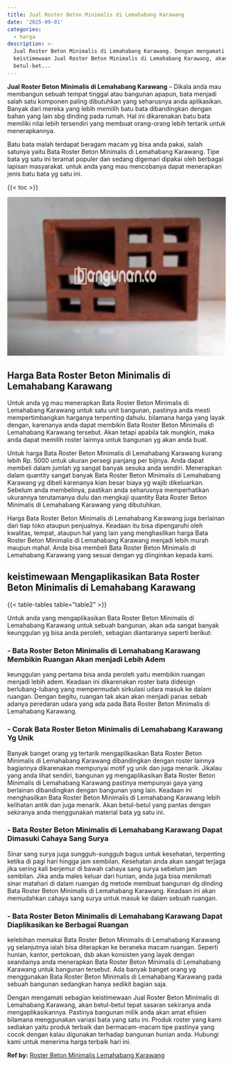 ```yaml
---
title: Jual Roster Beton Minimalis di Lemahabang Karawang
date: '2025-09-01'
categories:
  - harga
description: >-
  Jual Roster Beton Minimalis di Lemahabang Karawang. Dengan mengamati sebagian
  keistimewaan Jual Roster Beton Minimalis di Lemahabang Karawang, akan
  betul-bet...
---
```


**Jual Roster Beton Minimalis di Lemahabang Karawang** – Dikala anda mau membangun sebuah tempat tinggal atau bangunan apapun, bata menjadi salah satu komponen paling dibutuhkan yang seharusnya anda aplikasikan. Banyak dari mereka yang lebih memilih batu bata dibandingkan dengan bahan yang lain sbg dinding pada rumah. Hal ini dikarenakan batu bata memiliki nilai lebih tersendiri yang membuat orang-orang lebih tertarik untuk menerapkannya.

Batu bata malah terdapat beragam macam yg bisa anda pakai, salah satunya yaitu Bata Roster Beton Minimalis di Lemahabang Karawang. Tipe bata yg satu ini teramat populer dan sedang digemari dipakai oleh berbagai lapisan masyarakat. untuk anda yang mau mencobanya dapat menerapkan jenis batu bata yg satu ini.

{{< toc >}}

![Jual Roster Beton Minimalis di Lemahabang Karawang](/images/bata-roster-minimalis-09.png)

## Harga Bata Roster Beton Minimalis di Lemahabang Karawang

Untuk anda yg mau menerapkan Bata Roster Beton Minimalis di Lemahabang Karawang untuk satu unit bangunan, pastinya anda mesti mempertimbangkan harganya terpenting dahulu. bilamana harga yang layak dengan, karenanya anda dapat membikin Bata Roster Beton Minimalis di Lemahabang Karawang tersebut. Akan tetapi apabila tak mungkin, maka anda dapat memilih roster lainnya untuk bangunan yg akan anda buat.

Untuk harga Bata Roster Beton Minimalis di Lemahabang Karawang kurang lebih Rp. 5000 untuk ukuran persegi panjang per bijinya. Anda dapat membeli dalam jumlah yg sangat banyak sesuka anda sendiri. Menerapkan dalam quantity sangat banyak Bata Roster Beton Minimalis di Lemahabang Karawang yg dibeli karenanya kian besar biaya yg wajib dikeluarkan. Sebelum anda membelinya, pastikan anda seharusnya memperhatikan ukurannya terutamanya dulu dan mengkaji quantity Bata Roster Beton Minimalis di Lemahabang Karawang yang dibutuhkan.

Harga Bata Roster Beton Minimalis di Lemahabang Karawang juga berlainan dari tiap toko ataupun penjualnya. Keadaan itu bisa dipengaruhi oleh kwalitas, tempat, ataupun hal yang lain yang menghasilkan harga Bata Roster Beton Minimalis di Lemahabang Karawang menjadi lebih murah maupun mahal. Anda bisa membeli Bata Roster Beton Minimalis di Lemahabang Karawang yang sesuai dengan yg diinginkan kepada kami.

## keistimewaan Mengaplikasikan Bata Roster Beton Minimalis di Lemahabang Karawang

{{< table-tables table="table2" >}}

Untuk anda yang mengaplikasikan Bata Roster Beton Minimalis di Lemahabang Karawang untuk sebuah bangunan, akan ada sangat banyak keunggulan yg bisa anda peroleh, sebagian diantaranya seperti berikut:

### \- Bata Roster Beton Minimalis di Lemahabang Karawang Membikin Ruangan Akan menjadi Lebih Adem

keunggulan yang pertama bisa anda peroleh yaitu membikin ruangan menjadi lebih adem. Keadaan ini dikarenakan roster bata didesign berlubang-lubang yang mempermudah sirkulasi udara masuk ke dalam ruangan. Dengan begitu, ruangan tak akan akan menjadi panas sebab adanya peredaran udara yang ada pada Bata Roster Beton Minimalis di Lemahabang Karawang.

### \- Corak Bata Roster Beton Minimalis di Lemahabang Karawang Yg Unik

Banyak banget orang yg tertarik mengaplikasikan Bata Roster Beton Minimalis di Lemahabang Karawang dibandingkan dengan roster lainnya bagiannya dikarenakan mempunyai motif yg unik dan juga menarik. Jikalau yang anda lihat sendiri, bangunan yg mengaplikasikan Bata Roster Beton Minimalis di Lemahabang Karawang pastinya mempunyai gaya yang berlainan dibandingkan dengan bangunan yang lain. Keadaan ini menghasilkan Bata Roster Beton Minimalis di Lemahabang Karawang lebih kelihatan antik dan juga menarik. Akan betul-betul yang pantas dengan sekiranya anda menggunakan material bata yg satu ini.

### \- Bata Roster Beton Minimalis di Lemahabang Karawang Dapat Dimasuki Cahaya Sang Surya

Sinar sang surya juga sungguh-sungguh bagus untuk kesehatan, terpenting ketika di pagi hari hingga jam sembilan. Kesehatan anda akan sangat terjaga jika sering kali berjemur di bawah cahaya sang surya sebelum jam sembilan. Jika anda males keluar dari hunian, anda juga bisa menikmati sinar matahari di dalam ruangan dg metode membuat bangunan dg dinding Bata Roster Beton Minimalis di Lemahabang Karawang. Keadaan ini akan memudahkan cahaya sang surya untuk masuk ke dalam sebuah ruangan.

### \- Bata Roster Beton Minimalis di Lemahabang Karawang Dapat Diaplikasikan ke Berbagai Ruangan

kelebihan memakai Bata Roster Beton Minimalis di Lemahabang Karawang yg selanjutnya ialah bisa diterapkan ke beraneka macam ruangan. Seperti hunian, kantor, pertokoan, dsb akan konsisten yang layak dengan seandainya anda menerapkan Bata Roster Beton Minimalis di Lemahabang Karawang untuk bangunan tersebut. Ada banyak banget orang yg menggunakan Bata Roster Beton Minimalis di Lemahabang Karawang pada sebuah bangunan sedangkan hanya sedikit bagian saja.

Dengan mengamati sebagian keistimewaan Jual Roster Beton Minimalis di Lemahabang Karawang, akan betul-betul tepat sasaran sekiranya anda mengaplikasikannya. Pastinya bangunan milik anda akan amat efisien bilamana menggunakan variasi bata yang satu ini. Produk roster yang kami sediakan yaitu produk terbaik dan bermacam-macam tipe pastinya yang cocok dengan kalau digunakan terhadap bangunan hunian anda. Hubungi kami untuk menerima harga terbaik hari ini.

**Ref by:** [Roster Beton Minimalis Lemahabang Karawang](https://id.wikipedia.org/wiki/Roster)

